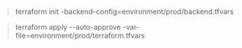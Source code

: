 > terraform init -backend-config=environment/prod/backend.tfvars

> terraform apply --auto-approve -var-file=environment/prod/terraform.tfvars